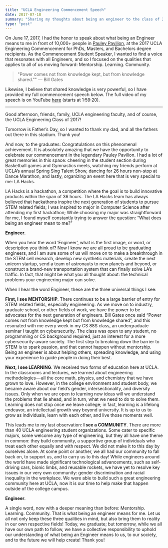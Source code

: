 ```yaml
---
title: "UCLA Engineering Commencement Speech"
date: 2017-07-18
summary: "Sharing my thoughts about being an engineer to the class of 2017"
type: "post"
---
```


On June 17, 2017, I had the honor to speak about what being an Engineer means to me in front of 10,000+ people in [Pauley Pavilion](https://www.wikiwand.com/en/Pauley_Pavilion), at the 2017 UCLA Engineering Commencement for PhDs, Masters, and Bachelors degree recipients. As the Commencement Student Speaker, I wanted to find a voice that resonates with all Engineers, and so I focused on the qualities that applies to all of us moving forward: Mentorship. Learning. Community.

> "Power comes not from knowledge kept, but from knowledge shared."" — Bill Gates

Likewise, I believe that shared knowledge is very powerful, so I have provided my full commencement speech below. The full video of my speech is on YouTube [here](https://www.youtube.com/watch?v=wr6u5Q-SZRo&feature=youtu.be&t=1h59m20s) (starts at 1:59:20).

---

Good afternoon, friends, family, UCLA engineering faculty, and of course, the UCLA Engineering Class of 2017!

Tomorrow is Father’s Day, so I wanted to thank my dad, and all the fathers out there in this stadium. Thank you!

And now, to the graduates: Congratulations on this phenomenal achievement. It is absolutely amazing that we have the opportunity to celebrate our commencement in the legendary Pauley Pavilion. I had a lot of great memories in this space: cheering in the student section during Basketball games and Gymnastics meets, watching my friends perform at UCLA’s annual Spring Sing Talent Show, dancing for 26 hours non-stop at Dance Marathon, and lastly, organizing an event here that is very special to me: LA Hacks.

LA Hacks is a hackathon, a competition where the goal is to build innovative products within the span of 36 hours. The LA Hacks team has always believed that hackathons inspire the next generation of students to pursue STEM related fields; I was inspired to major in Computer Science after attending my first hackathon; While choosing my major was straightforward for me, I found myself constantly trying to answer the question: “What does being an engineer mean to me?”

**Engineer**.

When you hear the word ‘Engineer’, what is the first image, or word, or description you think of? Now I know we are all proud to be graduating engineers, and I am sure some of us will move on to make a breakthrough in the STEM cell research, develop new synthetic materials, create the next unicorn startup, send a team of astronauts to new planets and beyond, or construct a brand-new transportation system that can finally solve LA’s traffic. In fact, that might be what you all thought about: the technical problems your engineering major can solve.

When I hear the word Engineer, these are the three universal things I see:

**First, I see MENTORSHIP**. There continues to be a large barrier of entry for STEM related fields, especially engineering. As we move on to industry, graduate school, or other fields of work, we have the power to be advocates for the next generation of engineers. Bill Gates once said “Power comes not from knowledge kept but from knowledge shared”, and this resonated with me every week in my CS 88S class, an undergraduate seminar I taught on cybersecurity. The class was open to any student, no programming or CS background required, just an interest for a more cybersecurity-aware society. The first step to breaking down the barrier to STEM is to spark passion, and that cannot happen without mentorship. Being an engineer is about helping others, spreading knowledge, and using your experience to guide people in doing their best.

**Next, I see LEARNING**. We received two forms of education here at UCLA. In the classrooms and lectures, we learned about engineering methodologies — all the core math, physics, and chemistry that we have grown to love. However, in the college environment and student body, we became aware about our field’s gender, intersectionality, and diversity issues. Only when we are open to learning new ideas will we understand the problems that lie ahead, and in turn, what we need to do to solve them. Learning does not stop once we leave college; in fact, learning is a lifelong endeavor, an intellectual growth way beyond university. It is up to us to grow as individuals, learn with each other, and live those moments well.

This leads me to my last observation: **I see a COMMUNITY**. There are more than 40 UCLA engineering student organizations. Some cater to specific majors, some welcome any type of engineering, but they all have one theme in common: they build community, a supportive group of individuals who treat each other equally and with respect. We did not make it to this day by ourselves alone. At some point or another, we all had our community to fall back on, to support us, and to carry us to this day! While engineers around the world have made significant technological advancements, such as self-driving cars, bionic limbs, and reusable rockets, we have yet to resolve key issues in our very own community: gender discrimination and racial inequality in the workplace. We were able to build such a great engineering community here at UCLA, now it is our time to help make that happen outside of the college campus.

**Engineer**.

A single word, now with a deeper meaning than before: Mentorship. Learning. Community. That is what being an engineer means for me. Let us all not only keep these three qualities in mind, but also bring them to reality in our own respective fields! Today, we graduate; but tomorrow, while we all have our own path to follow, we have a collective responsibility to uphold our understanding of what being an Engineer means to us, to our society, and to the future we will help create! Thank you!